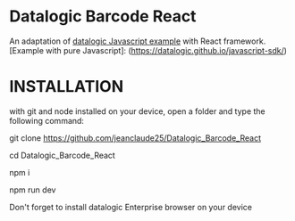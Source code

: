 # Datalogic Barcode React

An adaptation of [datalogic Javascript example](https://datalogic.github.io/javascript/overview/) with React framework.
[Example with pure Javascript]: (https://datalogic.github.io/javascript-sdk/)

# INSTALLATION
with git and node installed on your device, open a folder and type the following command:

git clone https://github.com/jeanclaude25/Datalogic_Barcode_React

cd Datalogic_Barcode_React

npm i

npm run dev

Don't forget to install datalogic Enterprise browser on your device


